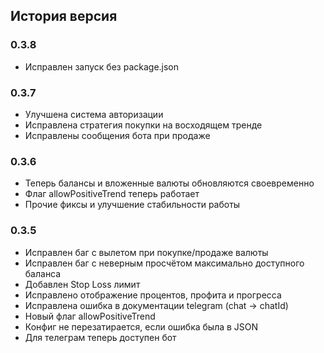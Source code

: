 ## История версия
### 0.3.8
- Исправлен запуск без package.json

### 0.3.7
- Улучшена система авторизации
- Исправлена стратегия покупки на восходящем тренде
- Исправлены сообщения бота при продаже

### 0.3.6
- Теперь балансы и вложенные валюты обновляются своевременно
- Флаг allowPositiveTrend теперь работает
- Прочие фиксы и улучшение стабильности работы

### 0.3.5
- Исправлен баг с вылетом при покупке/продаже валюты
- Исправлен баг с неверным просчётом максимально доступного баланса
- Добавлен Stop Loss лимит
- Исправлено отображение процентов, профита и прогресса
- Исправлена ошибка в документации telegram (chat -> chatId)
- Новый флаг allowPositiveTrend
- Конфиг не перезатирается, если ошибка была в JSON
- Для телеграм теперь доступен бот